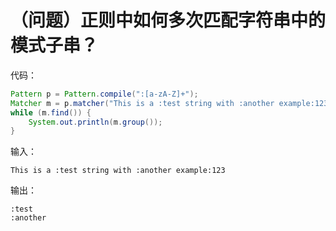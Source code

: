 # （问题）正则中如何多次匹配字符串中的模式子串？


代码：

```java
Pattern p = Pattern.compile(":[a-zA-Z]+");
Matcher m = p.matcher("This is a :test string with :another example:123");
while (m.find()) {
    System.out.println(m.group());
}
```

输入：

```
This is a :test string with :another example:123
```

输出：

```
:test
:another
```
